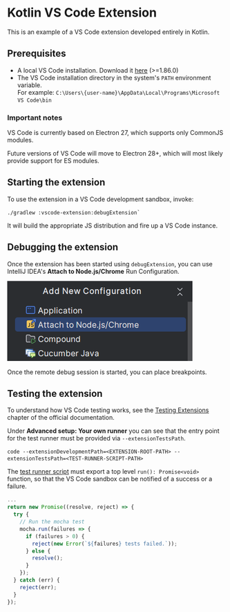 # Kotlin VS Code Extension

This is an example of a VS Code extension developed entirely in Kotlin.

## Prerequisites

- A local VS Code installation. Download it [here][1] (>=1.86.0)
- The VS Code installation directory in the system's `PATH` environment variable.  
  For example: `C:\Users\{user-name}\AppData\Local\Programs\Microsoft VS Code\bin`

### Important notes

VS Code is currently based on Electron 27, which supports only CommonJS modules.

Future versions of VS Code will move to Electron 28+, which will most likely
provide support for ES modules.

## Starting the extension

To use the extension in a VS Code development sandbox, invoke:

```
./gradlew :vscode-extension:debugExtension`
```

It will build the appropriate JS distribution and fire up a VS Code instance.

## Debugging the extension

Once the extension has been started using `debugExtension`, you can
use IntelliJ IDEA's **Attach to Node.js/Chrome** Run Configuration.

![run-configuration.png](../../.github/images/run-configuration.png)

Once the remote debug session is started, you can place breakpoints.

## Testing the extension

To understand how VS Code testing works, see the [Testing Extensions][2] 
chapter of the official documentation.

Under **Advanced setup: Your own runner** you can see that the entry point
for the test runner must be provided via `--extensionTestsPath`.

```
code --extensionDevelopmentPath=<EXTENSION-ROOT-PATH> --extensionTestsPath=<TEST-RUNNER-SCRIPT-PATH>
```

The [test runner script][3] must export a top level `run(): Promise<void>` function,
so that the VS Code sandbox can be notified of a success or a failure.

```js
...
return new Promise((resolve, reject) => {
  try {
    // Run the mocha test
    mocha.run(failures => {
      if (failures > 0) {
        reject(new Error(`${failures} tests failed.`));
      } else {
        resolve();
      }
    });
  } catch (err) {
    reject(err);
  }
});
```

[1]: https://code.visualstudio.com/download

[2]: https://code.visualstudio.com/api/working-with-extensions/testing-extension#advanced-setup-your-own-runner

[3]: https://code.visualstudio.com/api/working-with-extensions/testing-extension#the-test-runner-script
